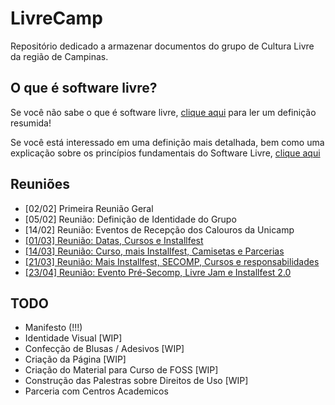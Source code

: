# LivreCamp

Repositório dedicado a armazenar documentos do grupo de Cultura Livre da região de Campinas. 

## O que é software livre?

Se você não sabe o que é software livre, [clique aqui](https://github.com/LivreCamp/documentos/wiki#o-que-é-software-livre) para ler um definição resumida!

Se você está interessado em uma definição mais detalhada, bem como uma explicação sobre os princípios fundamentais
do Software Livre, [clique aqui](https://www.gnu.org/philosophy/free-sw.pt-br.html)

## Reuniões

- [02/02] Primeira Reunião Geral
- [05/02] Reunião: Definição de Identidade do Grupo
- [14/02] Reunião: Eventos de Recepção dos Calouros da Unicamp
- [[01/03] Reunião: Datas, Cursos e Installfest](atas/reuniao-01-mar.md)
- [[14/03] Reunião: Curso, mais Installfest, Camisetas e Parcerias](atas/reuniao-14-mar.md)
- [[21/03] Reunião: Mais Installfest, SECOMP, Cursos e responsabilidades](atas/reuniao-21-mar.md)
- [[23/04] Reunião: Evento Pré-Secomp, Livre Jam e Installfest 2.0](atas/reuniao-23-abr.md)

## TODO

- Manifesto (!!!)
- Identidade Visual [WIP]
- Confecção de Blusas / Adesivos [WIP]
- Criação da Página [WIP]
- Criação do Material para Curso de FOSS [WIP]
- Construção das Palestras sobre Direitos de Uso [WIP]
- Parceria com Centros Academicos
